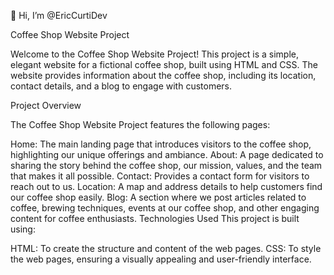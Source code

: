 👋 Hi, I’m @EricCurtiDev

Coffee Shop Website Project

Welcome to the Coffee Shop Website Project! This project is a simple, elegant website for a fictional coffee shop, built using HTML and CSS. 
The website provides information about the coffee shop, including its location, contact details, and a blog to engage with customers.

Project Overview

The Coffee Shop Website Project features the following pages:

Home: The main landing page that introduces visitors to the coffee shop, highlighting our unique offerings and ambiance.
About: A page dedicated to sharing the story behind the coffee shop, our mission, values, and the team that makes it all possible.
Contact: Provides a contact form for visitors to reach out to us.
Location: A map and address details to help customers find our coffee shop easily.
Blog: A section where we post articles related to coffee, brewing techniques, events at our coffee shop, and other engaging content for coffee enthusiasts.
Technologies Used
This project is built using:

HTML: To create the structure and content of the web pages.
CSS: To style the web pages, ensuring a visually appealing and user-friendly interface.
